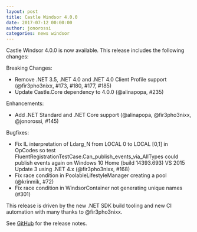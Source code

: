 ```yaml
---
layout: post
title: Castle Windsor 4.0.0
date: 2017-07-12 00:00:00
author: jonorossi
categories: news windsor
---
```

Castle Windsor 4.0.0 is now available. This release includes the following changes:

Breaking Changes:
- Remove .NET 3.5, .NET 4.0 and .NET 4.0 Client Profile support (@fir3pho3nixx, #173, #180, #177, #185)
- Update Castle.Core dependency to 4.0.0 (@alinapopa, #235)

Enhancements:
- Add .NET Standard and .NET Core support (@alinapopa, @fir3pho3nixx, @jonorossi, #145)

Bugfixes:
- Fix IL interpretation of Ldarg_N from LOCAL 0 to LOCAL [0,1] in OpCodes so test FluentRegistrationTestCase.Can_publish_events_via_AllTypes could publish events again on Windows 10 Home (build 14393.693) VS 2015 Update 3 using .NET 4.x (@fir3pho3nixx, #168)
- Fix race condition in PoolableLifestyleManager creating a pool (@krinmik, #72)
- Fix race condition in WindsorContainer not generating unique names (#301)

This release is driven by the new .NET SDK build tooling and new CI automation with many thanks to @fir3pho3nixx.

See [GitHub][github-release] for the release notes.

[github-release]: https://github.com/castleproject/Windsor/releases/tag/v4.0.0
